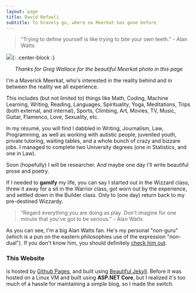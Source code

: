 ```yaml
---
layout: page
title: David Refaeli
subtitle: To bravely go, where no Meerkat has gone before
---
```


> “Trying to define yourself is like trying to bite your own teeth.” - Alan Watts

![](../img/Meerkat.jpg){: .center-block :}
<p align="center"><i>Thanks for Greg Wallace for the beautiful Meerkat photo in this page</i></p>

I'm a Maverick Meerkat, who's interested in the reality behind and in between the reality we all experience. 

This includes (but not limited to) things like Math, Coding, Machine Learning, Writing, Reading, Languages, Spirituality, Yoga, Meditations, Trips (both external, and internal), Sports, Climbing, Art, Movies, TV, Music, Guitar, Flamenco, Love, Sexuality, etc. 

In my résumé, you will find I dabbled in Writing, Journalism, Law, Programming, as well as working with autistic people, juveniled youth, private tutoring, waiting tables, and a whole bunch of crazy and bizzare jobs. I managed to complete two University degrees (one in Statistics, and one in Law). 

Soon (hopefully) I will be researcher. And maybe one day I'll write beautiful prose and poetry.

If I needed to **gamify** my life, you can say I started out in the Wizzard class, threw it away for a sit in the Warrior class, got worn out by the experience, and settled down in the Builder class. Only to (one day) return back to my pre-destined Wizzardy. 

> “Regard everything you are doing as play. Don't imagine for one minute that you've got to be serious.” - Alan Watts

As you can see, I'm a big Alan Watts fan. He's my personal "non-guru" (which is a pun on the eastern philosophies use of the expression "non-dual"). If you don't know him, you should definitely [check him out](https://www.youtube.com/results?search_query=Alan+Watts). 

### This Website

is hosted by [Github Pages](https://pages.github.com/), and built using [Beautiful Jekyll](https://github.com/daattali/beautiful-jekyll). Before it was hosted on a Linux VM and built using **ASP.NET Core**, but I realized it's too much of a hassle for maintaining a simple blog, so I made the switch.
